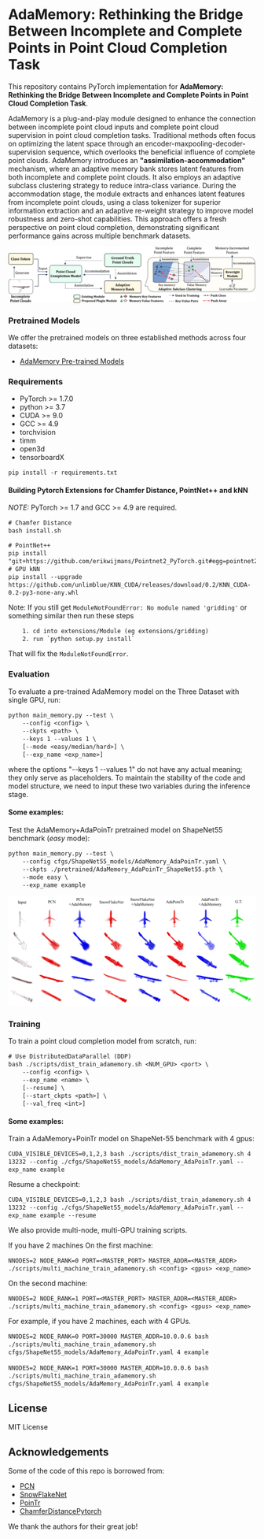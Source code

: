 # AdaMemory: Rethinking the Bridge Between Incomplete and Complete Points in Point Cloud Completion Task

This repository contains PyTorch implementation for __AdaMemory: Rethinking the Bridge Between Incomplete and Complete Points in Point Cloud Completion Task__.

AdaMemory is a plug-and-play module designed to enhance the connection between incomplete point cloud inputs and complete point cloud supervision in point cloud completion tasks. Traditional methods often focus on optimizing the latent space through an encoder-maxpooling-decoder-supervision sequence, which overlooks the beneficial influence of complete point clouds. AdaMemory introduces an **"assimilation-accommodation"** mechanism, where an adaptive memory bank stores latent features from both incomplete and complete point clouds. It also employs an adaptive subclass clustering strategy to reduce intra-class variance. During the accommodation stage, the module extracts and enhances latent features from incomplete point clouds, using a class tokenizer for superior information extraction and an adaptive re-weight strategy to improve model robustness and zero-shot capabilities. This approach offers a fresh perspective on point cloud completion, demonstrating significant performance gains across multiple benchmark datasets.

![intro](figs/model_overview.png)

### Pretrained Models
We offer the pretrained models on three established methods across four datasets:

- [AdaMemory Pre-trained Models](https://drive.google.com/drive/folders/1a9yvG4pvFg9ZOT9T41a2E2hncwSQc62y)


### Requirements

- PyTorch >= 1.7.0
- python >= 3.7
- CUDA >= 9.0
- GCC >= 4.9 
- torchvision
- timm
- open3d
- tensorboardX

```
pip install -r requirements.txt
```

#### Building Pytorch Extensions for Chamfer Distance, PointNet++ and kNN

*NOTE:* PyTorch >= 1.7 and GCC >= 4.9 are required.

```
# Chamfer Distance
bash install.sh
```

```
# PointNet++
pip install "git+https://github.com/erikwijmans/Pointnet2_PyTorch.git#egg=pointnet2_ops&subdirectory=pointnet2_ops_lib"
# GPU kNN
pip install --upgrade https://github.com/unlimblue/KNN_CUDA/releases/download/0.2/KNN_CUDA-0.2-py3-none-any.whl
```

Note: If you still get `ModuleNotFoundError: No module named 'gridding'` or something similar then run these steps

```
    1. cd into extensions/Module (eg extensions/gridding)
    2. run `python setup.py install`
```

That will fix the `ModuleNotFoundError`.


### Evaluation

To evaluate a pre-trained AdaMemory model on the Three Dataset with single GPU, run:

```shell
python main_memory.py --test \
    --config <config> \
    --ckpts <path> \
    --keys 1 --values 1 \
    [--mode <easy/median/hard>] \
    [--exp_name <exp_name>]
```

where the options "--keys 1 --values 1" do not have any actual meaning; they only serve as placeholders. To maintain the stability of the code and model structure, we need to input these two variables during the inference stage.

####  Some examples:
Test the AdaMemory+AdaPoinTr pretrained model on ShapeNet55 benchmark (*easy* mode):
```shell
python main_memory.py --test \
    --config cfgs/ShapeNet55_models/AdaMemory_AdaPoinTr.yaml \
    --ckpts ./pretrained/AdaMemory_AdaPoinTr_ShapeNet55.pth \
    --mode easy \
    --exp_name example
```

![visualization](figs/model_vis.png)

### Training

To train a point cloud completion model from scratch, run:

```shell
# Use DistributedDataParallel (DDP)
bash ./scripts/dist_train_adamemory.sh <NUM_GPU> <port> \
    --config <config> \
    --exp_name <name> \
    [--resume] \
    [--start_ckpts <path>] \
    [--val_freq <int>]
```

####  Some examples:
Train a AdaMemory+PoinTr model on ShapeNet-55 benchmark with 4 gpus:
```shell
CUDA_VISIBLE_DEVICES=0,1,2,3 bash ./scripts/dist_train_adamemory.sh 4 13232 --config ./cfgs/ShapeNet55_models/AdaMemory_AdaPoinTr.yaml --exp_name example
```
Resume a checkpoint:
```shell
CUDA_VISIBLE_DEVICES=0,1,2,3 bash ./scripts/dist_train_adamemory.sh 4 13232 --config ./cfgs/ShapeNet55_models/AdaMemory_AdaPoinTr.yaml --exp_name example --resume
```

We also provide multi-node, multi-GPU training scripts.

If you have 2 machines
On the first machine:
```shell
NNODES=2 NODE_RANK=0 PORT=<MASTER_PORT> MASTER_ADDR=<MASTER_ADDR> ./scripts/multi_machine_train_adamemory.sh <config> <gpus> <exp_name>
```
On the second machine:
```shell
NNODES=2 NODE_RANK=1 PORT=<MASTER_PORT> MASTER_ADDR=<MASTER_ADDR> ./scripts/multi_machine_train_adamemory.sh <config> <gpus> <exp_name>
```

For example, if you have 2 machines, each with 4 GPUs.
```shell
NNODES=2 NODE_RANK=0 PORT=30000 MASTER_ADDR=10.0.0.6 bash ./scripts/multi_machine_train_adamemory.sh cfgs/ShapeNet55_models/AdaMemory_AdaPoinTr.yaml 4 example

NNODES=2 NODE_RANK=1 PORT=30000 MASTER_ADDR=10.0.0.6 bash ./scripts/multi_machine_train_adamemory.sh cfgs/ShapeNet55_models/AdaMemory_AdaPoinTr.yaml 4 example
```

## License
MIT License

## Acknowledgements

Some of the code of this repo is borrowed from: 
- [PCN](https://github.com/wentaoyuan/pcn/tree/master)
- [SnowFlakeNet](https://github.com/AllenXiangX/SnowflakeNet/tree/main)
- [PoinTr](https://github.com/yuxumin/PoinTr)
- [ChamferDistancePytorch](https://github.com/ThibaultGROUEIX/ChamferDistancePytorch)


We thank the authors for their great job!
